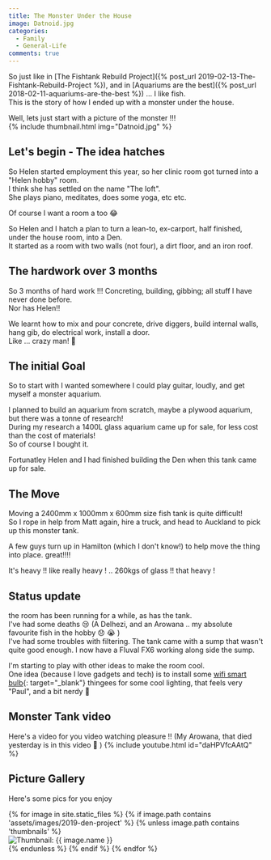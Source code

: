 ```yaml
---
title: The Monster Under the House
image: Datnoid.jpg
categories:
  - Family
  - General-Life
comments: true
---
```

So just like in [The Fishtank Rebuild Project]({% post_url 2019-02-13-The-Fishtank-Rebuild-Project %}), and in [Aquariums are the best]({% post_url 2018-02-11-aquariums-are-the-best %}) ... I like fish.  
This is the story of how I ended up with a monster under the house.

Well, lets just start with a picture of the monster !!!  
{% include thumbnail.html img="Datnoid.jpg" %}

## Let's begin - The idea hatches
So Helen started employment this year, so her clinic room got turned into a "Helen hobby" room.  
I think she has settled on the name "The loft".  
She plays piano, meditates, does some yoga, etc etc.  

Of course I want a room a too 😂  

So Helen and I hatch a plan to turn a lean-to, ex-carport, half finished, under the house room, into a Den.  
It started as a room with two walls (not four), a dirt floor, and an iron roof.

## The hardwork over 3 months
So 3 months of hard work !!! Concreting, building, gibbing; all stuff I have never done before.  
Nor has Helen!!

We learnt how to mix and pour concrete, drive diggers, build internal walls, hang gib, do electrical work, install a door.  
Like ... crazy man! 🤪

## The initial Goal
So to start with I wanted somewhere I could play guitar, loudly, and get myself a monster aquarium.

I planned to build an aquarium from scratch, maybe a plywood aquarium, but there was a tonne of research!  
During my research a 1400L glass aquarium came up for sale, for less cost than the cost of materials!  
So of course I bought it.

Fortunatley Helen and I had finished building the Den when this tank came up for sale.

## The Move
Moving a 2400mm x 1000mm x 600mm size fish tank is quite difficult!  
So I rope in help from Matt again, hire a truck, and head to Auckland to pick up this monster tank.

A few guys turn up in Hamilton (which I don't know!) to help move the thing into place. great!!!!

It's heavy !! like really heavy ! .. 260kgs of glass !! that heavy !

## Status update
the room has been running for a while, as has the tank.  
I've had some deaths 😢 (A Delhezi, and an Arowana .. my absolute favourite fish in the hobby 😞 😭 )  
I've had some troubles with filtering. The tank came with a sump that wasn't quite good enough. I now have a Fluval FX6 working along side the sump.  

I'm starting to play with other ideas to make the room cool.  
One idea (because I love gadgets and tech) is to install some [wifi smart bulb](https://makelifeclick.com/lifx-bulb-review-a19-a60-in-e26-27-b22-alexa-google-abode/){: target="_blank"} thingees for some cool lighting, that feels very "Paul", and a bit nerdy 🤣

## Monster Tank video
Here's a video for you video watching pleasure !! (My Arowana, that died yesterday is in this video 🥺 )
{% include youtube.html id="daHPVfcAAtQ" %}

## Picture Gallery

Here's some pics for you enjoy

<div class="masonrygallery card-columns no-gutters">
 {% for image in site.static_files %}
 {% if image.path contains 'assets/images/2019-den-project' %}
 {% unless image.path contains 'thumbnails' %}
 <div class="card">
  <div class="thumbnail">
   <img src="{{ site.url }}/{{ image.basename | prepend: 'assets/images/2019-den-project/thumbnails/' | append: image.extname }}" alt="Thumbnail: {{ image.name }}" rel="lightbox" class="thumbnail">
  </div>
 </div>
 {% endunless %}
 {% endif %}
 {% endfor %}
</div>
